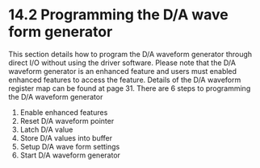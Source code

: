 # 14.2 Programming the D/A wave form generator

This section details how to program the D/A waveform generator through direct I/O without using the driver software. Please note that the D/A waveform generator is an enhanced feature and users must enabled enhanced features to access the feature. Details of the D/A waveform register map can be found at page 31. There are 6 steps to programming the D/A waveform generator 

1. Enable enhanced features 
2. Reset D/A waveform pointer 
3. Latch D/A value 
4. Store D/A values into buffer 
5. Setup D/A wave form settings 
6. Start D/A waveform generator

